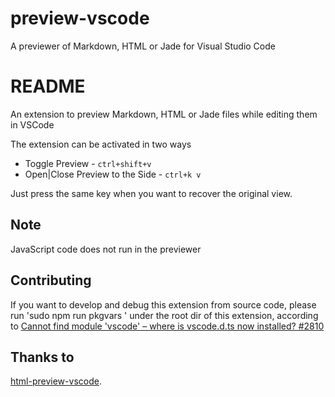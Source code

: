 # preview-vscode

A previewer of Markdown, HTML or Jade for Visual Studio Code

# README

An extension to preview Markdown, HTML or Jade files while editing them in VSCode

The extension can be activated in two ways

* Toggle Preview - `ctrl+shift+v`
* Open|Close Preview to the Side - `ctrl+k v`

Just press the same key when you want to recover the original view.

## Note

JavaScript code does not run in the previewer

## Contributing

If you want to develop and debug this extension from source code, please run 'sudo npm run pkgvars ' under the root dir of this extension,
according to [Cannot find module 'vscode' – where is vscode.d.ts now installed? #2810](https://github.com/Microsoft/vscode/issues/2810)

## Thanks to
[html-preview-vscode](https://github.com/tht13/html-preview-vscode.git).